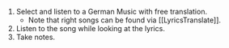1. Select and listen to a German Music with free translation.
	- Note that right songs can be found via [[LyricsTranslate]].
2. Listen to the song while looking at the lyrics.
3. Take notes.